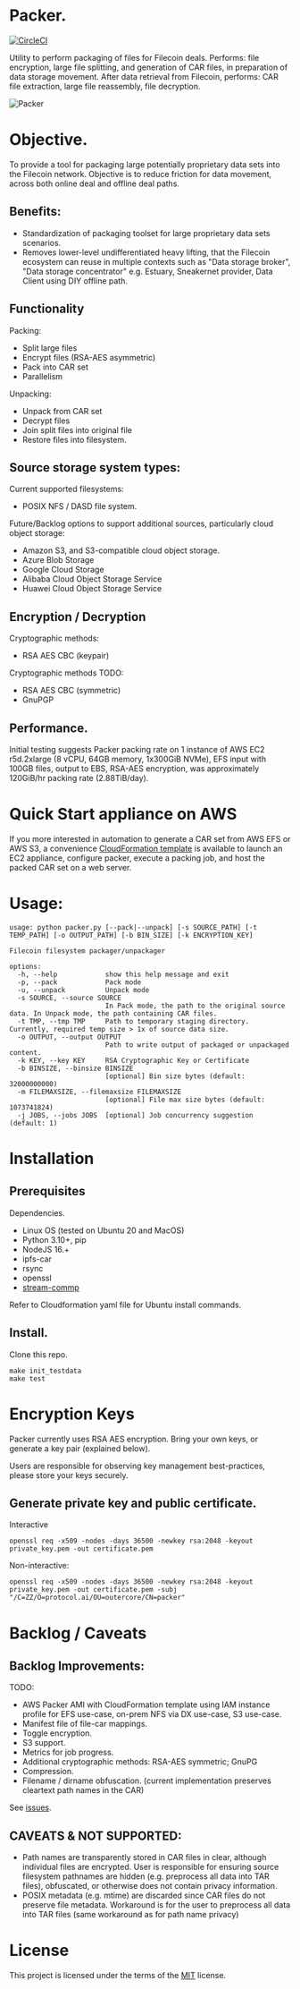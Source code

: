 # Packer.

[![CircleCI](https://circleci.com/gh/frank-ang/packer/tree/test.svg?style=svg)](https://circleci.com/gh/frank-ang/packer/tree/test)

Utility to perform packaging of files for Filecoin deals. Performs: file encryption, large file splitting, and generation of CAR files, in preparation of data storage movement. After data retrieval from Filecoin, performs: CAR file extraction, large file reassembly, file decryption.


![Packer](doc/Packer.drawio.png)


# Objective.

To provide a tool for packaging large potentially proprietary data sets into the Filecoin network. Objective is to reduce friction for data movement, across both online deal and offline deal paths.

## Benefits:
* Standardization of packaging toolset for large proprietary data sets scenarios.
* Removes lower-level undifferentiated heavy lifting, that the Filecoin ecosystem can reuse in multiple contexts such as "Data storage broker", "Data storage concentrator" e.g. Estuary, Sneakernet provider, Data Client using DIY offline path.

## Functionality

Packing:
* Split large files
* Encrypt files (RSA-AES asymmetric)
* Pack into CAR set
* Parallelism

Unpacking:
* Unpack from CAR set
* Decrypt files
* Join split files into original file
* Restore files into filesystem.

## Source storage system types:

Current supported filesystems:
* POSIX NFS / DASD file system.

Future/Backlog options to support additional sources, particularly cloud object storage:
* Amazon S3, and S3-compatible cloud object storage.
* Azure Blob Storage
* Google Cloud Storage
* Alibaba Cloud Object Storage Service
* Huawei Cloud Object Storage Service

## Encryption / Decryption

Cryptographic methods:
* RSA AES CBC (keypair)

Cryptographic methods TODO:
* RSA AES CBC (symmetric)
* GnuPGP

## Performance.

Initial testing suggests Packer packing rate on 1 instance of AWS EC2 r5d.2xlarge (8 vCPU, 64GB memory, 1x300GiB NVMe), EFS input with 100GB files, output to EBS, RSA-AES encryption, was approximately 120GiB/hr packing rate (2.88TiB/day).

# Quick Start appliance on AWS

If you more interested in automation to generate a CAR set from AWS EFS or AWS S3, a convenience [CloudFormation template](./aws/aws.md) is available to launch an EC2 appliance, configure packer, execute a packing job, and host the packed CAR set on a web server.

# Usage:

```
usage: python packer.py [--pack|--unpack] [-s SOURCE_PATH] [-t TEMP_PATH] [-o OUTPUT_PATH] [-b BIN_SIZE] [-k ENCRYPTION_KEY]

Filecoin filesystem packager/unpackager

options:
  -h, --help            show this help message and exit
  -p, --pack            Pack mode
  -u, --unpack          Unpack mode
  -s SOURCE, --source SOURCE
                        In Pack mode, the path to the original source data. In Unpack mode, the path containing CAR files.
  -t TMP, --tmp TMP     Path to temporary staging directory. Currently, required temp size > 1x of source data size.
  -o OUTPUT, --output OUTPUT
                        Path to write output of packaged or unpackaged content.
  -k KEY, --key KEY     RSA Cryptographic Key or Certificate
  -b BINSIZE, --binsize BINSIZE
                        [optional] Bin size bytes (default: 32000000000)
  -m FILEMAXSIZE, --filemaxsize FILEMAXSIZE
                        [optional] File max size bytes (default: 1073741824)
  -j JOBS, --jobs JOBS  [optional] Job concurrency suggestion (default: 1)

```

# Installation

## Prerequisites

Dependencies.
* Linux OS (tested on Ubuntu 20 and MacOS)
* Python 3.10+, pip
* NodeJS 16.+
* ipfs-car
* rsync
* openssl
* [stream-commp](github.com/filecoin-project/go-fil-commp-hashhash/cmd/stream-commp)

Refer to Cloudformation yaml file for Ubuntu install commands.

## Install.

Clone this repo.
```
make init_testdata
make test
```

# Encryption Keys

Packer currently uses RSA AES encryption. Bring your own keys, or generate a key pair (explained below). 

Users are responsible for observing key management best-practices, please store your keys securely.


## Generate private key and public certificate.

Interactive
```
openssl req -x509 -nodes -days 36500 -newkey rsa:2048 -keyout private_key.pem -out certificate.pem
```

Non-interactive:
```
openssl req -x509 -nodes -days 36500 -newkey rsa:2048 -keyout private_key.pem -out certificate.pem -subj "/C=ZZ/O=protocol.ai/OU=outercore/CN=packer"
```


# Backlog / Caveats

## Backlog Improvements:
TODO:
* AWS Packer AMI with CloudFormation template using IAM instance profile for EFS use-case, on-prem NFS via DX use-case, S3 use-case.
* Manifest file of file-car mappings.
* Toggle encryption.
* S3 support.
* Metrics for job progress.
* Additional cryptographic methods: RSA-AES symmetric; GnuPG
* Compression.
* Filename / dirname obfuscation. (current implementation preserves cleartext path names in the CAR)

See [issues](https://github.com/frank-ang/packer/issues).


## CAVEATS & NOT SUPPORTED:

* Path names are transparently stored in CAR files in clear, although individual files are encrypted. User is responsible for ensuring source filesystem pathnames are hidden (e.g. preprocess all data into TAR files), obfuscated, or otherwise does not contain privacy information.
* POSIX metadata (e.g. mtime) are discarded since CAR files do not preserve file metadata. Workaround is for the user to preprocess all data into TAR files (same workaround as for path name privacy)


# License

This project is licensed under the terms of the [MIT](./LICENSE) license.

